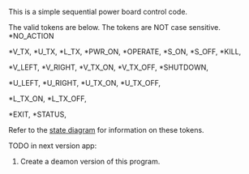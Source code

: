 This is a simple sequential power board control code. 

The valid tokens are below. The tokens are NOT case sensitive.
  *NO_ACTION

  *V_TX,
  *U_TX,
  *L_TX,
  *PWR_ON,
  *OPERATE,
  *S_ON,
  *S_OFF,
  *KILL,

  *V_LEFT,
  *V_RIGHT,
  *V_TX_ON,
  *V_TX_OFF,
  *SHUTDOWN,

  *U_LEFT,
  *U_RIGHT,
  *U_TX_ON,
  *U_TX_OFF,

  *L_TX_ON,
  *L_TX_OFF,
  
  *EXIT,
  *STATUS,


Refer to the [state diagram](https://github.com/oresat/oresat-ground-station/blob/master/eb-ground-station/power_board/Stationd.pdf) for information on these tokens.

TODO in next version app:
1. Create a deamon version of this program.
